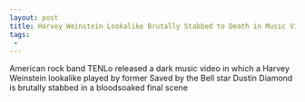 ```yaml
---
layout: post
title: Harvey Weinstein Lookalike Brutally Stabbed to Death in Music Video
tags:
 -
---
```

American rock band TENLo released a dark music video in which a Harvey Weinstein lookalike played by former Saved by the Bell star Dustin Diamond is brutally stabbed in a bloodsoaked final scene
